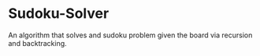 # Sudoku-Solver
An algorithm that solves and sudoku problem given the board via recursion and backtracking.
